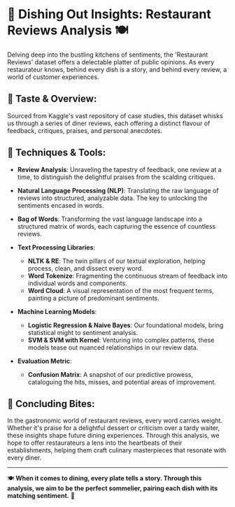 # 🍴 **Dishing Out Insights: Restaurant Reviews Analysis** 🍽️

Delving deep into the bustling kitchens of sentiments, the 'Restaurant Reviews' dataset offers a delectable platter of public opinions. As every restaurateur knows, behind every dish is a story, and behind every review, a world of customer experiences.

## 🍲 **Taste & Overview**:

Sourced from Kaggle's vast repository of case studies, this dataset whisks us through a series of diner reviews, each offering a distinct flavour of feedback, critiques, praises, and personal anecdotes.

## 🥄 **Techniques & Tools**:

- **Review Analysis**: Unraveling the tapestry of feedback, one review at a time, to distinguish the delightful praises from the scalding critiques.

- **Natural Language Processing (NLP)**: Translating the raw language of reviews into structured, analyzable data. The key to unlocking the sentiments encased in words.

- **Bag of Words**: Transforming the vast language landscape into a structured matrix of words, each capturing the essence of countless reviews.

- **Text Processing Libraries**:
  - **NLTK & RE**: The twin pillars of our textual exploration, helping process, clean, and dissect every word.
  - **Word Tokenize**: Fragmenting the continuous stream of feedback into individual words and components.
  - **Word Cloud**: A visual representation of the most frequent terms, painting a picture of predominant sentiments.

- **Machine Learning Models**:
  - **Logistic Regression & Naive Bayes**: Our foundational models, bring statistical might to sentiment analysis.
  - **SVM & SVM with Kernel**: Venturing into complex patterns, these models tease out nuanced relationships in our review data.

- **Evaluation Metric**:
  - **Confusion Matrix**: A snapshot of our predictive prowess, cataloguing the hits, misses, and potential areas of improvement.

## 🍰 **Concluding Bites**:

In the gastronomic world of restaurant reviews, every word carries weight. Whether it's praise for a delightful dessert or criticism over a tardy waiter, these insights shape future dining experiences. Through this analysis, we hope to offer restaurateurs a lens into the heartbeats of their establishments, helping them craft culinary masterpieces that resonate with every diner.

---

🍽️ **When it comes to dining, every plate tells a story. Through this analysis, we aim to be the perfect sommelier, pairing each dish with its matching sentiment.** 🍷
